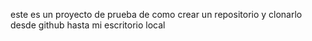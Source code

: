 este es un proyecto de prueba de como crear un repositorio y clonarlo desde github hasta mi escritorio local